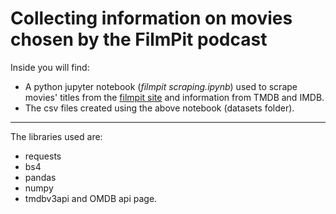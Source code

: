 # Collecting information on movies chosen by the FilmPit podcast

Inside you will find:
- A python jupyter notebook (_filmpit scraping.ipynb_) used to scrape movies' titles from the [filmpit site](https://thefilmpit.com) and information from TMDB and IMDB.
- The csv files created using the above notebook (datasets folder).

------------------------------------------------------
The libraries used are:
- requests
- bs4
- pandas
- numpy
- tmdbv3api
and OMDB api page.
